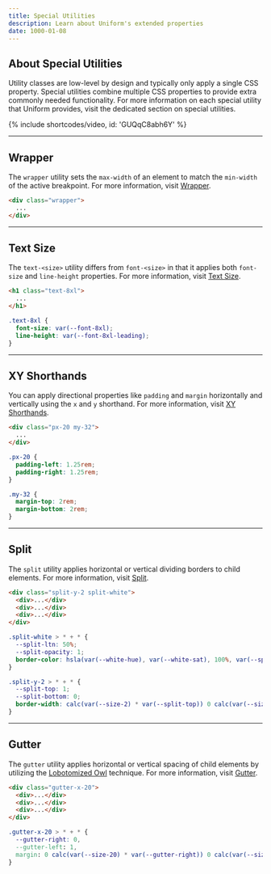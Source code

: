 ```yaml
---
title: Special Utilities
description: Learn about Uniform's extended properties
date: 1000-01-08
---
```


## About Special Utilities

Utility classes are low-level by design and typically only apply a single CSS property. Special utilities combine multiple CSS properties to provide extra commonly needed functionality. For more information on each special utility that Uniform provides, visit the dedicated section on special utilities.

{% include shortcodes/video, id: 'GUQqC8abh6Y' %}

---

## Wrapper

The `wrapper` utility sets the `max-width` of an element to match the `min-width` of the active breakpoint. For more information, visit [Wrapper](/docs/wrapper).

```html
<div class="wrapper">
  ...
</div>
```

---

## Text Size

The `text-<size>` utility differs from `font-<size>` in that it applies both `font-size` and `line-height` properties. For more information, visit [Text Size](/docs/text-size).

```html
<h1 class="text-8xl">
  ...
</h1>
```

```css
.text-8xl {
  font-size: var(--font-8xl);
  line-height: var(--font-8xl-leading);
}
```

---

## XY Shorthands

You can apply directional properties like `padding` and `margin` horizontally and vertically using the `x` and `y` shorthand. For more information, visit [XY Shorthands](/docs/xy-shorthands).

```html
<div class="px-20 my-32">
  ...
</div>
```

```css
.px-20 {
  padding-left: 1.25rem;
  padding-right: 1.25rem;
}

.my-32 {
  margin-top: 2rem;
  margin-bottom: 2rem;
}
```

---

## Split

The `split` utility applies horizontal or vertical dividing borders to child elements. For more information, visit [Split](/docs/split).

```html
<div class="split-y-2 split-white">
  <div>...</div>
  <div>...</div>
  <div>...</div>
</div>
```

```css
.split-white > * + * {
  --split-ltn: 50%;
  --split-opacity: 1;
  border-color: hsla(var(--white-hue), var(--white-sat), 100%, var(--split-opacity))
}

.split-y-2 > * + * {
  --split-top: 1;
  --split-bottom: 0;
  border-width: calc(var(--size-2) * var(--split-top)) 0 calc(var(--size-2) * var(--split-bottom)) 0;
}
```

---

## Gutter

The `gutter` utility applies horizontal or vertical spacing of child elements by utilizing the [Lobotomized Owl](https://alistapart.com/article/axiomatic-css-and-lobotomized-owls/) technique. For more information, visit [Gutter](/docs/gutter).

```html
<div class="gutter-x-20">
  <div>...</div>
  <div>...</div>
  <div>...</div>
</div>
```

```css
.gutter-x-20 > * + * {
  --gutter-right: 0,
  --gutter-left: 1,
  margin: 0 calc(var(--size-20) * var(--gutter-right)) 0 calc(var(--size-20) * var(--gutter-left));
}
```